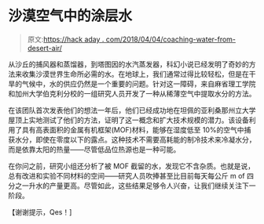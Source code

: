 # 沙漠空气中的涂层水

> 原文:[https://hack aday . com/2018/04/04/coaching-water-from-desert-air/](https://hackaday.com/2018/04/04/coaxing-water-from-desert-air/)

从沙丘的捕风器和蒸馏器，到塔图因的水汽蒸发器，科幻小说已经发明了奇妙的方法来收集沙漠世界生命所必需的水。在地球上，我们通常过得比较轻松，但是在干旱的气候中，水的供应仍然是一个重要的问题。针对这一障碍，来自麻省理工学院和加州大学伯克利分校的一组研究人员开发了一种从稀薄空气中提取水分的方法。

在该团队首次发表他们的想法一年后，他们已经成功地在坦佩的亚利桑那州立大学屋顶上实地测试了他们的方法，证明了这一概念和扩大技术规模的潜力。该设备利用了具有高表面积的金属有机框架(MOF)材料，能够在湿度低至 10%的空气中捕获水分，即使在零度以下的露点。这种技术不需要高耗能的制冷技术来冷凝水分，而是依靠太阳的热量——尽管低品位热源也是一种可能。

在你问之前，研究小组还分析了被 MOF 截留的水，发现它不含杂质。也就是说，总有改进和实验不同材料的空间——研究人员吹捧甚至比目前每天每公斤 m of 四分之一升水的产量更高。尽管如此，这些结果足够令人兴奋，让我们继续关注下一阶段。

【谢谢提示，Qes！]